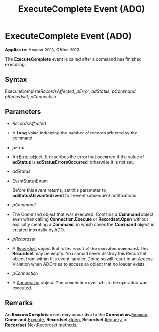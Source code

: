 ﻿---
title: ExecuteComplete Event (ADO)
TOCTitle: ExecuteComplete Event (ADO)
ms:assetid: 47317d97-e373-32f4-9438-2dff46b8d367
ms:mtpsurl: https://msdn.microsoft.com/library/JJ249219(v=office.15)
ms:contentKeyID: 48544589
ms.date: 09/18/2015
mtps_version: v=office.15
---

# ExecuteComplete Event (ADO)


**Applies to**: Access 2013, Office 2013



The **ExecuteComplete** event is called after a command has finished executing.

## Syntax

ExecuteComplete*RecordsAffected*, *pError*, *adStatus*, *pCommand*, *pRecordset*, *pConnection*

## Parameters

  - *RecordsAffected*

  - A **Long** value indicating the number of records affected by the command.

  - *pError*

  - An [Error](error-object-ado.md) object. It describes the error that occurred if the value of **adStatus** is **adStatusErrorsOccurred**; otherwise it is not set.

  - *adStatus*

  - [EventStatusEnum](eventstatusenum.md)
    
    Before this event returns, set this parameter to **adStatusUnwantedEvent** to prevent subsequent notifications.

  - *pCommand*

  - The [Command](command-object-ado.md) object that was executed. Contains a **Command** object even when calling **Connection.Execute** or **Recordset.Open** without explicitly creating a **Command**, in which cases the **Command** object is created internally by ADO.

  - *pRecordset*

  - A [Recordset](recordset-object-ado.md) object that is the result of the executed command. This **Recordset** may be empty. You should never destroy this Recordset object from within this event handler. Doing so will result in an Access Violation when ADO tries to access an object that no longer exists.

  - *pConnection*

  - A [Connection](connection-object-ado.md) object. The connection over which the operation was executed.

## Remarks

An **ExecuteComplete** event may occur due to the **Connection.**[Execute](https://msdn.microsoft.com/library/jj249832\(v=office.15\)), **Command.**[Execute](https://msdn.microsoft.com/library/jj248785\(v=office.15\)), **Recordset.**[Open](open-method-ado-recordset.md), **Recordset.**[Requery](requery-method-ado.md), or **Recordset.**[NextRecordset](nextrecordset-method-ado.md) methods.

